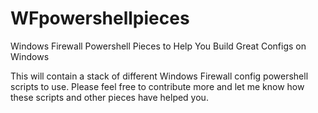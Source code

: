 # WFpowershellpieces
Windows Firewall Powershell Pieces to Help You Build Great Configs on Windows

This will contain a stack of different Windows Firewall config powershell scripts to use. Please feel free to contribute more and let me know how these scripts and other pieces have helped you.
